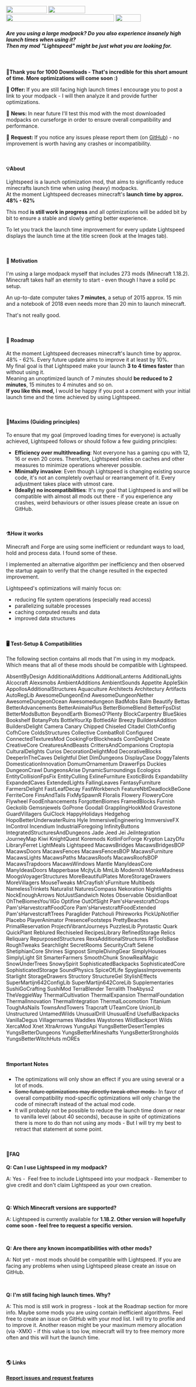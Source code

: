 <p><img src="https://img.shields.io/badge/-ModLoader:%20Forge-lightgrey" width="111" height="20" />&nbsp;<img src="https://img.shields.io/badge/-Minecraft%201.18.2-green" alt="" width="101" height="20" />&nbsp;<img src="https://img.shields.io/badge/-More%20versions%20&amp;%20optimizations%20are%20work%20in%20progress-informational" width="295" height="20" />&nbsp;<img src="https://img.shields.io/badge/-Client%20Mod%20-critical" width="69" height="20" />&nbsp;</p>
<h5><strong>Are you using a large modpack? Do you also experience insanely high launch times when using it?<br /> Then my mod "Lightspeed" might be just what you are looking for.</strong></h5>
<p>&nbsp;</p>
<p><strong>🥳Thank you for 1000 Downloads - That's incredible for this short amount of time. More optimizations will come soon :)</strong></p>
<p><strong>📢&nbsp;Offer: </strong>If you are still facing high launch times I encourage you to post a link to your modpack - I will then analyze it and provide further optimizations.</p>
<p>📰&nbsp;<strong>News:&nbsp;</strong>In near future I'll test this mod with the most downloaded modpacks on curseforge in order to ensure overall compatibility and performance.</p>
<p>👀 <strong><b>Request:&nbsp;</b></strong>If you notice any issues please report them (on <a href="https://github.com/CCr4ft3r/lightspeed/issues">GitHub</a>) -&nbsp;no improvement is worth having any crashes or incompatibility.</p>
<p>&nbsp;</p>
<h4><b>💡<strong>About</strong></b></h4>
<p>Lightspeed is a launch optimization mod, that aims to significantly reduce minecrafts launch time when using (heavy) modpacks. <br />At the moment Lightspeed decreases minecraft's <strong>launch time by approx. 48% - 62%</strong></p>
<p>This mod <strong>is still work in progress</strong> and all optimizations will be added bit by bit to ensure a stable and slowly getting better experience.</p>
<p>To let you track the launch time improvement for every update Lightspeed displays the launch time at the title screen (look at the Images tab).</p>
<p style="text-align: left;">&nbsp;</p>
<h4>📜&nbsp;<strong>Motivation</strong></h4>
<p style="text-align: left;">I'm using a large modpack myself that includes 273 mods (Minecraft 1.18.2). Minecraft takes half an eternity to start - even though I have a solid pc setup.</p>
<p style="text-align: left;">An up-to-date computer takes <strong>7 minutes</strong>, a setup of 2015 approx. 15 min and a notebook of 2018 even needs more than 20 min to launch minecraft.</p>
<p style="text-align: left;">That's not really good.</p>
<p style="text-align: left;">&nbsp;</p>
<h4><span class="emoji-icon-wrap">🔭</span><b> <strong>Roadmap</strong></b></h4>
<p>At the moment Lightspeed decreases minecraft's launch time by approx. 48% - 62%. Every future update aims to improve it at least by 10%.<br />My final goal is that Lightspeed make your launch <strong>3 to 4 times faster</strong> than without using it. <br />Meaning an unoptimized launch of 7 minutes should <strong>be reduced to 2 minutes</strong>, 15 minutes to 4 minutes and so on. <br /><strong>If you like this mod,&nbsp;</strong>I would be happy if you post a comment with your initial launch time and the time achieved by using Lightspeed.</p>
<p>&nbsp;</p>
<h4 class="LC20lb MBeuO DKV0Md">🧭<strong>Maxims (Guiding principles)</strong></h4>
<p style="text-align: left;">To ensure that my goal (improved loading times for everyone) is actually achieved, Lightspeed follows or should follow a few guiding principles:</p>
<ul>
<li style="text-align: left;"><strong>Efficiency over multithreading</strong>:&nbsp;Not everyone has a gaming cpu with 12, 16 or even 20 cores. Therefore, Lightspeed relies on caches and other measures to minimize operations wherever possible.</li>
<li style="text-align: left;"><strong>Minimally invasive</strong>: Even though Lightspeed is changing existing source code, it's not an completely overhaul or rearrangement of it. Every adjustment&nbsp;takes place with utmost care.</li>
<li style="text-align: left;"><strong>(Ideally) no incompatibilities</strong>: It's my goal that Lightspeed is and will be compatible with almost all mods out there - if you experience any crashes, weird behaviours or other issues please create an issue on GitHub.</li>
</ul>
<p>&nbsp;</p>
<h4 class="LC20lb MBeuO DKV0Md"><strong>⚗️How it works</strong></h4>
<p>Minecraft and Forge are using some inefficient or redundant ways to load, hold and process data. I found some of these.</p>
<p>I implemented an alternative algorithm per inefficiency and then observed the startup again to verify that the change resulted in the expected improvement.</p>
<p>Lightspeed's optimizations will mainly focus on:</p>
<ul>
<li>reducing file system operations (especially read access)</li>
<li>parallelizing suitable processes</li>
<li>caching computed results and data</li>
<li>improved data structures</li>
</ul>
<p>&nbsp;</p>
<h4 class="LC20lb MBeuO DKV0Md"><strong>🖥️ Test-Setup&nbsp;</strong><strong>&amp; Compatibilities</strong></h4>
<p>The following section contains all mods that I'm using in my modpack. Which means that all of these mods should be compatible with Lightspeed.&nbsp;</p>
<div class="spoiler">
<p>AbsentByDesign AdditionalAdditions AdditionalLanterns AdditionalLights Alcocraft Alexsmobs AmbientAdditions AmbientSounds Appetite AppleSkin AppollosAdditionalStructures Aquaculture Architects Architectury Artifacts AutoRegLib AwesomeDungeonEnd AwesomeDungeonNether AwesomeDungeonOcean Awesomedungeon BadMobs Balm Beautify Bettas BetterAdvancements BetterAnimalsPlus BetterBiomeBlend BetterFpsDist BetterModsButton BeyondEarth BiomesO'Plenty BlockCarpentry BlueSkies Bookshelf BotanyPots BottleYourXp BottledAir Breezy BuildersAddition BuildersDelight Camera Canary Chipped Chiseled Citadel ClothConfig CofhCore ColdsStructures Collective CombatRoll Configured ConnectedTexturesMod CookingForBlockheads CornDelight Create CreativeCore CreaturesAndBeasts CrittersAndCompanions Croptopia CulturalDelights Curios DecorationDelightMod DecorativeBlocks DeeperInTheCaves Delightful Diet DimDungeons DisplayCase DoggyTalents DomesticationInnovation DomumOrnamentum DrawerFps Duckies DungeonCrawl DungeonsArise DynamicSurroundings Ecologics EntityCollisionFpsFix EntityCulling ExlineFurniture ExoticBirds Expandability ExpandedCaves ExtendedLights FallingLeaves FantasyFurniture FarmersDelight FastLeafDecay FastWorkbench FeatureNbtDeadlockBeGone FerriteCore FinsAndTails FixMySpawnR Floralis Flowery FloweryCore Flywheel FoodEnhancements ForgottenBiomes FramedBlocks Furnish Geckolib Gemsnjewels GoProne Goodall GrapplingHookMod Gravestone GuardVillagers GuiClock HappyHolidays Hedgehog HopoBetterUnderwaterRuins Hyle ImmersiveEngineering ImmversiveFX InControl Incendium IndustrialForegoing InfinityButtons IntegratedStructuresAndDungeons Jade Jeed Jei JeiIntegration JourneyMap Kiwi KnightQuest Koremods KotlinForForge Krypton LazyDfu LibraryFerret LightMeals Lightspeed MacawsBridges MacawsBridgesBOP MacawsDoors MacawsFences MacawsFencesBOP MacawsFurniture MacawsLights MacawsPaths MacawsRoofs MacawsRoofsBOP MacawsTrapdoors MacawsWindows Mantle ManyIdeasCore ManyIdeasDoors Mapperbase McjtyLib MmLib ModernXl MonkeMadness MoogsVoyagerStructures MoreBeautifulPlates MoreStorageDrawers MoreVillagers MouseTweaks MrCrayfish'sFurniture Multibeds NamelessTrinkets Naturalist NaturesCompass Nekoration Nightlights NockEnoughArrows NotJustSandwich Notes Observable ObsidianBoat OhTheBiomesYou'llGo Optifine OutOfSight Pam'sHarvestcraftCrops Pam'sHarvestcraftFoodCore Pam'sHarvestcraftFoodExtended Pam'sHarvestcraftTrees Paraglider Patchouli Phireworks PickUpNotifier Placebo PlayerAnimator PresenceFootsteps PrettyBeaches PrimalReservation ProjectVibrantJourneys PuzzlesLib Pyrotastic Quark QuickPlant Reblured Rechiseled RecipesLibrary RefinedStorage Relics Reliquary RepurposedStructures RexsAdditionalStructures RfToolsBase RoughTweaks Searchlight SecretRooms SecurityCraft Selene ShetiphianCore Shrines Signpost SimpleDivingGear SimplyHouses SimplyLight Sit SmarterFarmers SmoothChunk SnowRealMagic SnowUnderTrees SnowySpirit SophisticatedBackpacks SophisticatedCore SophisticatedStorage SoundPhysics SpiceOfLife SpyglassImprovements Starlight StorageDrawers Structory StructureGel StylishEffects SuperMartijn642ConfigLib SuperMartijn642CoreLib Supplementaries SushiGoCrafting SushiMod TerraBlender Terralith TheAbyss2 TheVeggieWay ThermalCultivation ThermalExpansion ThermalFoundation ThermalInnovation ThermalIntegration ThermalLocomotion Titanium ToughAsNails TownsAndTowers Trapcraft UTeamCore UnionLib Unstructured UntamedWilds UnusualDrill UnusualEnd UsefulBackpacks VanillaDegus Villagernames Waddles Waystones WildBackport Wilds XercaMod Xnet XtraArrows YungsApi YungsBetterDesertTemples YungsBetterDungeons YungsBetterMineshafts YungsBetterStrongholds YungsBetterWitchHuts mOREs</p>
</div>
<p>&nbsp;</p>
<h4 class="LC20lb MBeuO DKV0Md">❗<b><strong>Important Notes</strong></b></h4>
<ul style="text-align: left;">
<li>The optimizations will only show an effect if you are using several or a lot of mods.</li>
<li><del>Some future optimizations may directly tweak other mods.&nbsp;</del> In favor of overall compatibility mod-specific optimizations will only change the code of minecraft instead of the actual mod code.</li>
<li>It will probably not be possible to reduce the launch time down or near to vanilla level (about 40 seconds), because in spite of optimizations there is more to do than not using any mods - But I will try my best to retract that statement at some point.</li>
</ul>
<p style="text-align: left;">&nbsp;</p>
<h4 style="text-align: left;"><b>📝<strong>FAQ</strong></b></h4>
<div class="spoiler" style="text-align: left;">
<p><strong><b>Q: Can I use Lightspeed in my modpack?</b></strong></p>
<p><span style="font-weight: 400;">A: Yes -&nbsp; Feel free to include Lightspeed into your modpack - Remember to give credit and don't claim Lightspeed as your own creation.</span></p>
<p>&nbsp;</p>
<p><strong><b>Q: Which Minecraft versions are supported?</b></strong></p>
<p><span style="font-weight: 400;">A: Lightspeed is currently available for </span><b>1.18.2. Other version will hopefully come soon - feel free to request a specific version.</b></p>
<p>&nbsp;</p>
<p><strong>Q: Are there any known incompatibilities with other mods?</strong></p>
<p>A: Not yet - most mods should be compatible with Lightspeed. If you are facing any problems when using Lightspeed please create an issue on GitHub.</p>
<p>&nbsp;</p>
<p><strong><b>Q: I'm still facing high launch times. Why?</b></strong></p>
<p><span style="font-weight: 400;">A: This mod is still work in progress - look at the Roadmap section for more info. Maybe some mods you are using contain inefficient algorithms. Feel free to create an issue on GitHub with your mod list. I will try to profile and to improve it. Another reason might be your&nbsp;maximum memory allocation (via -XMX) - if this value is too low, minecraft will try to free memory more often and this will hurt the launch time.</span></p>
</div>
<p style="text-align: left;">&nbsp;</p>
<h4 style="text-align: left;"><b>🌎 <strong>Links</strong></b></h4>
<p style="text-align: left;"><a href="https://github.com/CCr4ft3r/lightspeed/issues"><b>Report issues and request features</b></a></p>